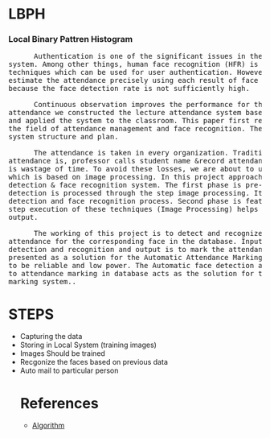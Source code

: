 # LBPH

<h3>Local Binary Pattren Histogram</h3>

<pre>
      Authentication is one of the significant issues in the era of the information 
system. Among other things, human face recognition (HFR) is one of the known 
techniques which can be used for user authentication. However, it is difficult to 
estimate the attendance precisely using each result of face recognition independently 
because the face detection rate is not sufficiently high.

      Continuous observation improves the performance for the estimation of the 
attendance we constructed the lecture attendance system based on face recognition 
and applied the system to the classroom. This paper first review the related works in 
the field of attendance management and face recognition. Then, it introduces our 
system structure and plan.

      The attendance is taken in every organization. Traditional approach for 
attendance is, professor calls student name &record attendance. For each lecture this 
is wastage of time. To avoid these losses, we are about to use automatic process 
which is based on image processing. In this project approach, we are using face 
detection & face recognition system. The first phase is pre-processing where the face 
detection is processed through the step image processing. It includes the face 
detection and face recognition process. Second phase is feature extraction. Step by 
step execution of these techniques (Image Processing) helps to achieve the final 
output.

      The working of this project is to detect and recognize the face and mark the 
attendance for the corresponding face in the database. Input of this project is face 
detection and recognition and output is to mark the attendance .Our project is being 
presented as a solution for the Automatic Attendance Marking System. It is designed 
to be reliable and low power. The Automatic face detection and recognition proposed 
to attendance marking in database acts as the solution for the automatic attendance 
marking system..
</pre>
# STEPS

<ul>
  <li>Capturing the data</li>
  <li>Storing in Local System (training images)</li>
  <li>Images Should be trained</li>
  <li>Recgonize the faces based on previous data </li>
  <li>Auto mail to particular person</li>
</ui>

# References
<ul>
      <li>
      <a href="https://towardsdatascience.com/face-recognition-how-lbph-works-90ec258c3d6b">Algorithm</a>            
      </li>
 </ul>

